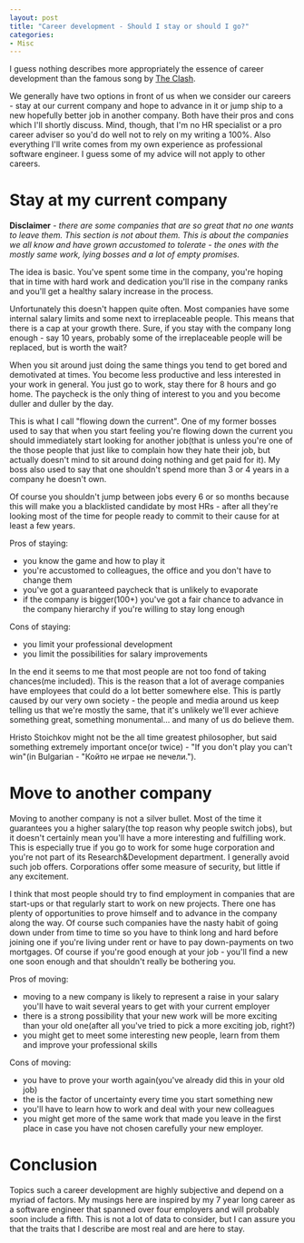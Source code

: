 ```yaml
---
layout: post
title: "Career development - Should I stay or should I go?"
categories:
- Misc
---
```


I guess nothing describes more appropriately the essence of career
development than the famous song by [The Clash](http://www.youtube.com/watch?v=V1Gn0e7kvTA).

We generally have two options in front of us when we consider our
careers - stay at our current company and hope to advance in it or
jump ship to a new hopefully better job in another company. Both have
their pros and cons which I'll shortly discuss. Mind, though, that I'm
no HR specialist or a pro career adviser so you'd do well not to rely
on my writing a 100%. Also everything I'll write comes from my own
experience as professional software engineer. I guess some of my
advice will not apply to other careers.

# Stay at my current company 
**Disclaimer** - _there are some
companies that are so great that no one wants to leave them. This
section is not about them. This is about the companies we all know and
have grown accustomed to tolerate - the ones with the mostly same
work, lying bosses and a lot of empty promises._

The idea is basic. You've spent some time in the company, you're
hoping that in time with hard work and dedication you'll rise in the
company ranks and you'll get a healthy salary increase in the process.

Unfortunately this doesn't happen quite often. Most companies have
some internal salary limits and some next to irreplaceable
people. This means that there is a cap at your growth there. Sure, if
you stay with the company long enough - say 10 years, probably some of
the irreplaceable people will be replaced, but is worth the wait?

When you sit around just doing the same things you tend to get bored
and demotivated at times. You become less productive and less
interested in your work in general. You just go to work, stay there
for 8 hours and go home. The paycheck is the only thing of interest
to you and you become duller and duller by the day.

This is what I call "flowing down the current". One of my former bosses used
to say that when you start feeling you're flowing down the current you
should immediately start looking for another job(that is unless you're
one of the those people that just like to complain how they hate their
job, but actually doesn't mind to sit around doing nothing and get
paid for it). My boss also used to say that one shouldn't spend more
than 3 or 4 years in a company he doesn't own.

Of course you shouldn't jump between jobs every 6 or so months because
this will make you a blacklisted candidate by most HRs - after all
they're looking most of the time for people ready to commit to their
cause for at least a few years.

Pros of staying:
* you know the game and how to play it
* you're accustomed to colleagues, the office and you don't have to
  change them
* you've got a guaranteed paycheck that is unlikely to evaporate
* if the company is bigger(100+) you've got a fair chance to advance
  in the company hierarchy if you're willing to stay long enough
  
Cons of staying:
* you limit your professional development
* you limit the possibilities for salary improvements

In the end it seems to me that most people are not too fond of taking
chances(me included). This is the reason that a lot of average
companies have employees that could do a lot better somewhere
else. This is partly caused by our very own society - the people and
media around us keep telling us that we're mostly the same, that it's
unlikely we'll ever achieve something great, something
monumental... and many of us do believe them. 

Hristo Stoichkov might not be the all time greatest philosopher, but
said something extremely important once(or twice) - "If you don't play
you can't win"(in Bulgarian - "Който не играе не печели.").

# Move to another company

Moving to another company is not a silver bullet. Most of the time it
guarantees you a higher salary(the top reason why people switch
jobs), but it doesn't certainly mean you'll have a more interesting
and fulfilling work. This is especially true if you go to work for
some huge corporation and you're not part of its Research&Development
department. I generally avoid such job offers. Corporations offer some
measure of security, but little if any excitement.

I think that most people should try to find employment in companies
that are start-ups or that regularly start to work on new
projects. There one has plenty of opportunities to prove himself and
to advance in the company along the way. Of course such companies have
the nasty habit of going down under from time to time so you have to
think long and hard before joining one if you're living under rent or
have to pay down-payments on two mortgages. Of course if you're good
enough at your job - you'll find a new one soon enough and that shouldn't
really be bothering you.

Pros of moving:
* moving to a new company is likely to represent a raise in your
  salary you'll have to wait several years to get with your current
  employer
* there is a strong possibility that your new work will be more
  exciting than your old one(after all you've tried to pick a more
  exciting job, right?)
* you might get to meet some interesting new people, learn from them
  and improve your professional skills
  
Cons of moving:
* you have to prove your worth again(you've already did this in your
  old job)
* the is the factor of uncertainty every time you start something new
* you'll have to learn how to work and deal with your new colleagues
* you might get more of the same work that made you leave in the first
  place in case you have not chosen carefully your new employer.
  
# Conclusion
Topics such a career development are highly subjective and depend on a
myriad of factors. My musings here are inspired by my 7 year long
career as a software engineer that spanned over four employers and
will probably soon include a fifth. This is not a lot of data to
consider, but I can assure you that the traits that I describe are
most real and are here to stay.
